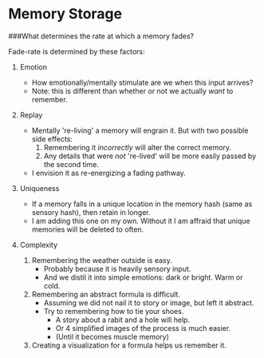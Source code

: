 Memory Storage
==============

###What determines the rate at which a memory fades?

Fade-rate is determined by these factors:

1. Emotion
    * How emotionally/mentally stimulate are we when this input arrives?
    * Note: this is different than whether or not we actually *want* to remember.

1. Replay
    * Mentally 're-living' a memory will engrain it. But with two possible side effects:
        1. Remembering it *incorrectly* will alter the correct memory.
        2. Any details that were *not* 're-lived' will be more easily passed by the second time.
    * I envision it as re-energizing a fading pathway.
1. Uniqueness
    * If a memory falls in a unique location in the memory hash (same as sensory hash), then retain in longer.
    * I am adding this one on my own.  Without it I am affraid that unique memories will be deleted to often.

1. Complexity
    1. Remembering the weather outside is easy.
        * Probably because it is heavily sensory input.
        * And we distil it into simple emotions: dark or bright. Warm or cold.
    1. Remembering an abstract formula is difficult.
        * Assuming we did not nail it to story or image, but left it abstract.
        * Try to remembering how to tie your shoes.
            * A story about a rabit and a hole will help.
            * Or 4 simplified images of the process is much easier.
            * (Until it becomes muscle memory)
    1. Creating a visualization for a formula helps us remember it.
